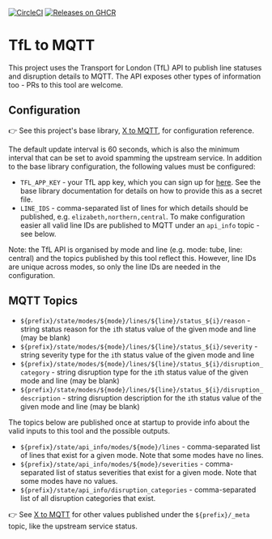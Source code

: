 [![CircleCI](https://img.shields.io/circleci/build/github/markormesher/tfl-to-mqtt)](https://app.circleci.com/pipelines/github/markormesher/tfl-to-mqtt)
[![Releases on GHCR](https://img.shields.io/badge/releases-ghcr.io-green)](https://ghcr.io/markormesher/tfl-to-mqtt)

# TfL to MQTT

This project uses the Transport for London (TfL) API to publish line statuses and disruption details to MQTT. The API exposes other types of information too - PRs to this tool are welcome.


## Configuration

:point_right: See this project's base library, [X to MQTT](https://github.com/markormesher/x-to-mqtt), for configuration reference.

The default update interval is 60 seconds, which is also the minimum interval that can be set to avoid spamming the upstream service. In addition to the base library configuration, the following values must be configured:

- `TFL_APP_KEY` - your TfL app key, which you can sign up for [here](https://api-portal.tfl.gov.uk). See the base library documentation for details on how to provide this as a secret file.
- `LINE_IDS` - comma-separated list of lines for which details should be published, e.g. `elizabeth,northern,central`. To make configuration easier all valid line IDs are published to MQTT under an `api_info` topic - see below.

Note: the TfL API is organised by mode and line (e.g. mode: tube, line: central) and the topics published by this tool reflect this. However, line IDs are unique across modes, so only the line IDs are needed in the configuration.

## MQTT Topics

- `${prefix}/state/modes/${mode}/lines/${line}/status_${i}/reason` - string status reason for the `i`th status value of the given mode and line (may be blank)
- `${prefix}/state/modes/${mode}/lines/${line}/status_${i}/severity` - string severity type for the `i`th status value of the given mode and line
- `${prefix}/state/modes/${mode}/lines/${line}/status_${i}/disruption_category` - string disruption type for the `i`th status value of the given mode and line (may be blank)
- `${prefix}/state/modes/${mode}/lines/${line}/status_${i}/disruption_description` - string disruption description for the `i`th status value of the given mode and line (may be blank)

The topics below are published once at startup to provide info about the valid inputs to this tool and the possible outputs.

- `${prefix}/state/api_info/modes/${mode}/lines` - comma-separated list of lines that exist for a given mode. Note that some modes have no lines.
- `${prefix}/state/api_info/modes/${mode}/severities` - comma-separated list of status severities that exist for a given mode. Note that some modes have no values.
- `${prefix}/state/api_info/disruption_categories` - comma-separated list of all disruption categories that exist.

:point_right: See [X to MQTT](https://github.com/markormesher/x-to-mqtt) for other values published under the `${prefix}/_meta` topic, like the upstream service status.
